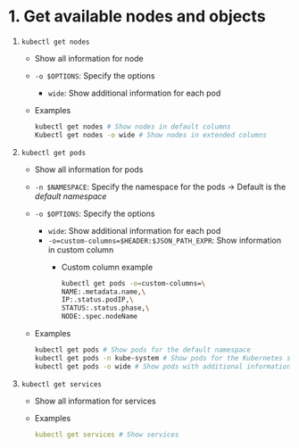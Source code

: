 # 1. Get available nodes and objects

1. `kubectl get nodes`
    - Show all information for node
    - `-o $OPTIONS`: Specify the options
        - `wide`: Show additional information for each pod
    - Examples
        
        ```bash
        kubectl get nodes # Show nodes in default columns
        Kubectl get nodes -o wide # Show nodes in extended columns
        ```
        
2. `kubectl get pods`
    - Show all information for pods
    - `-n $NAMESPACE`: Specify the namespace for the pods → Default is the *default namespace*
    - `-o $OPTIONS`: Specify the options
        - `wide`: Show additional information for each pod
        - `-o=custom-columns=$HEADER:$JSON_PATH_EXPR`: Show information in custom column
            - Custom column example
                
                ```bash
                kubectl get pods -o=custom-columns=\
                NAME:.metadata.name,\
                IP:.status.podIP,\
                STATUS:.status.phase,\
                NODE:.spec.nodeName
                ```
                
    - Examples
        
        ```bash
        kubectl get pods # Show pods for the default namespace
        kubectl get pods -n kube-system # Show pods for the Kubernetes system pods
        kubectl get pods -o wide # Show pods with additional information
        ```
        
3. `kubectl get services`
    - Show all information for services
    - Examples
        
        ```yaml
        kubectl get services # Show services
        ```